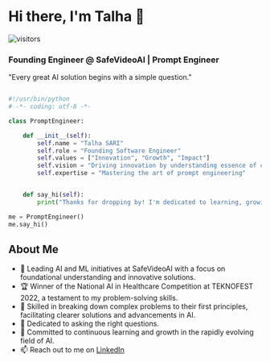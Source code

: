 # Hi there, I'm Talha 👋

![visitors](https://visitor-badge.laobi.icu/badge?page_id=SeeknnDestroy.SeeknnDestroy)

### Founding Engineer @ SafeVideoAI | Prompt Engineer

"Every great AI solution begins with a simple question."

```python

#!/usr/bin/python
# -*- coding: utf-8 -*-

class PromptEngineer:

    def __init__(self):
        self.name = "Talha SARI"
        self.role = "Founding Software Engineer"
        self.values = ["Innovation", "Growth", "Impact"]
        self.vision = "Driving innovation by understanding essence of complex problems."
        self.expertise = "Mastering the art of prompt engineering"


    def say_hi(self):
        print("Thanks for dropping by! I'm dedicated to learning, growing, and pushing the boundaries in AI.")

me = PromptEngineer()
me.say_hi()
```

## About Me
- 🚀 Leading AI and ML initiatives at SafeVideoAI with a focus on foundational understanding and innovative solutions.
- 🏆 Winner of the National AI in Healthcare Competition at TEKNOFEST 2022, a testament to my problem-solving skills.
- 🧠 Skilled in breaking down complex problems to their first principles, facilitating clearer solutions and advancements in AI.
- 📝 Dedicated to asking the right questions.
- 🌱 Committed to continuous learning and growth in the rapidly evolving field of AI.
- 📫 Reach out to me on [LinkedIn](https://www.linkedin.com/in/talhasari/)
